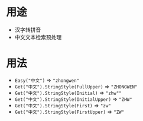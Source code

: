 # 用途

- 汉字转拼音
- 中文文本检索预处理

# 用法

- ``Easy("中文")`` => ``"zhongwen"``
- ``Get("中文").StringStyle(FullUpper)`` => ``"ZHONGWEN"``
- ``Get("中文").StringStyle(Initial)`` => ``"zhw""``
- ``Get("中文").StringStyle(InitialUpper)`` => ``"ZHW"``
- ``Get("中文").StringStyle(First)`` => ``"zw"``
- ``Get("中文").StringStyle(FirstUpper)`` => ``"ZW"``

